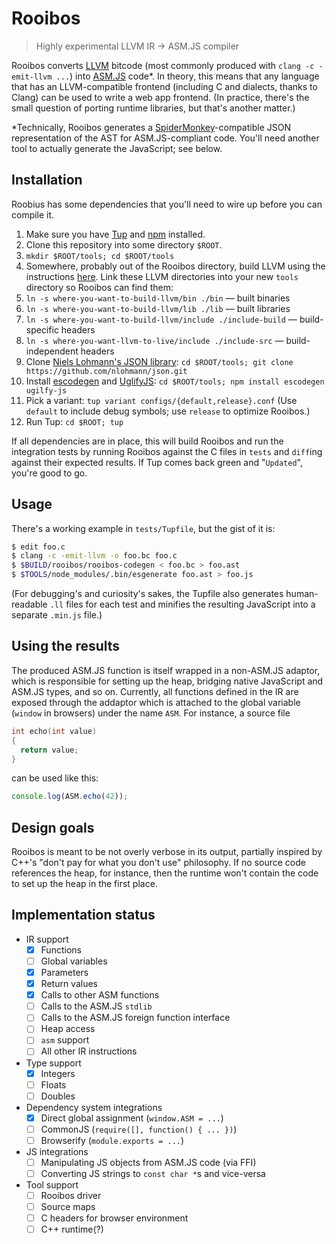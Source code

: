 # Rooibos
> Highly experimental LLVM IR → ASM.JS compiler

Rooibos converts [LLVM](http://llvm.org/) bitcode (most commonly produced with `clang -c -emit-llvm ...`) into [ASM.JS](http://asmjs.org/) code*. In theory, this means that any language that has an LLVM-compatible frontend (including C and dialects, thanks to Clang) can be used to write a web app frontend. (In practice, there's the small question of porting runtime libraries, but that's another matter.)

*Technically, Rooibos generates a [SpiderMonkey](https://developer.mozilla.org/en-US/docs/Mozilla/Projects/SpiderMonkey/Parser_API)-compatible JSON representation of the AST for ASM.JS-compliant code. You'll need another tool to actually generate the JavaScript; see below.

## Installation

Roobius has some dependencies that you'll need to wire up before you can compile it.

1. Make sure you have [Tup](http://gittup.org/tup/) and [npm](https://www.npmjs.com/) installed.
1. Clone this repository into some directory `$ROOT`.
2. `mkdir $ROOT/tools; cd $ROOT/tools`
3. Somewhere, probably out of the Rooibos directory, build LLVM using the instructions [here](http://llvm.org/docs/GettingStarted.html#getting-started-quickly-a-summary). Link these LLVM directories into your new `tools` directory so Rooibos can find them:
  1. `ln -s where-you-want-to-build-llvm/bin ./bin` — built binaries
  2. `ln -s where-you-want-to-build-llvm/lib ./lib` — built libraries
  3. `ln -s where-you-want-to-build-llvm/include ./include-build` — build-specific headers
  4. `ln -s where-you-want-llvm-to-live/include ./include-src` — build-independent headers
4. Clone [Niels Lohmann's JSON library](https://github.com/nlohmann/json): `cd $ROOT/tools; git clone https://github.com/nlohmann/json.git`
5. Install [escodegen](https://github.com/estools/escodegen) and [UglifyJS](https://github.com/mishoo/UglifyJS): `cd $ROOT/tools; npm install escodegen ugilfy-js`
6. Pick a variant: `tup variant configs/{default,release}.conf` (Use `default` to include debug symbols; use `release` to optimize Rooibos.)
6. Run Tup: `cd $ROOT; tup`

If all dependencies are in place, this will build Rooibos and run the integration tests by running Rooibos against the C files in `tests` and `diff`ing against their expected results. If Tup comes back green and "`Updated`", you're good to go.

## Usage

There's a working example in `tests/Tupfile`, but the gist of it is:

```bash
$ edit foo.c
$ clang -c -emit-llvm -o foo.bc foo.c
$ $BUILD/rooibos/rooibos-codegen < foo.bc > foo.ast
$ $TOOLS/node_modules/.bin/esgenerate foo.ast > foo.js
```

(For debugging's and curiosity's sakes, the Tupfile also generates human-readable `.ll` files for each test and minifies the resulting JavaScript into a separate `.min.js` file.)

## Using the results

The produced ASM.JS function is itself wrapped in a non-ASM.JS adaptor, which is responsible for setting up the heap, bridging native JavaScript and ASM.JS types, and so on. Currently, all functions defined in the IR are exposed through the addaptor which is attached to the global variable (`window` in browsers) under the name `ASM`. For instance, a source file

```c
int echo(int value)
{
  return value;
}
```

can be used like this:

```js
console.log(ASM.echo(42));
```

## Design goals

Rooibos is meant to be not overly verbose in its output, partially inspired by C++'s "don't pay for what you don't use" philosophy. If no source code references the heap, for instance, then the runtime won't contain the code to set up the heap in the first place.

## Implementation status

* IR support
  * [X] Functions
  * [ ] Global variables
  * [X] Parameters
  * [X] Return values
  * [X] Calls to other ASM functions
  * [ ] Calls to the ASM.JS `stdlib`
  * [ ] Calls to the ASM.JS foreign function interface
  * [ ] Heap access
  * [ ] `asm` support
  * [ ] All other IR instructions
* Type support
  * [X] Integers
  * [ ] Floats
  * [ ] Doubles
* Dependency system integrations
  * [X] Direct global assignment (`window.ASM = ...`)
  * [ ] CommonJS (`require([], function() { ... })`)
  * [ ] Browserify (`module.exports = ...`)
* JS integrations
  * [ ] Manipulating JS objects from ASM.JS code (via FFI)
  * [ ] Converting JS strings to `const char *`s and vice-versa
* Tool support
  * [ ] Rooibos driver
  * [ ] Source maps
  * [ ] C headers for browser environment
  * [ ] C++ runtime(?)
